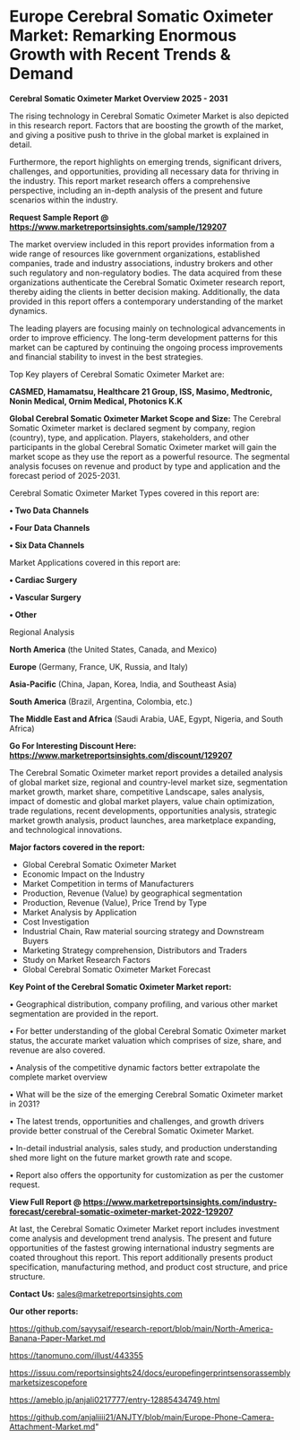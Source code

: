 # Europe Cerebral Somatic Oximeter Market: Remarking Enormous Growth with Recent Trends & Demand

<Strong> Cerebral Somatic Oximeter Market Overview 2025 - 2031</strong>

The rising technology in Cerebral Somatic Oximeter Market is also depicted in this research report. Factors that are boosting the growth of the market, and giving a positive push to thrive in the global market is explained in detail.

Furthermore, the report highlights on emerging trends, significant drivers, challenges, and opportunities, providing all necessary data for thriving in the industry. This report market research offers a comprehensive perspective, including an in-depth analysis of the present and future scenarios within the industry.

<strong>Request Sample Report @ <a href=https://www.marketreportsinsights.com/sample/129207>https://www.marketreportsinsights.com/sample/129207</a></strong>

The market overview included in this report provides information from a wide range of resources like government organizations, established companies, trade and industry associations, industry brokers and other such regulatory and non-regulatory bodies. The data acquired from these organizations authenticate the Cerebral Somatic Oximeter research report, thereby aiding the clients in better decision making. Additionally, the data provided in this report offers a contemporary understanding of the market dynamics.

The leading players are focusing mainly on technological advancements in order to improve efficiency. The long-term development patterns for this market can be captured by continuing the ongoing process improvements and financial stability to invest in the best strategies.

Top Key players of Cerebral Somatic Oximeter Market are:

<strong>CASMED, Hamamatsu, Healthcare 21 Group, ISS, Masimo, Medtronic, Nonin Medical, Ornim Medical, Photonics K.K</strong>

<strong><b>Global Cerebral Somatic Oximeter Market Scope and Size:</b></strong>
The Cerebral Somatic Oximeter market is declared segment by company, region (country), type, and application. Players, stakeholders, and other participants in the global Cerebral Somatic Oximeter market will gain the market scope as they use the report as a powerful resource. The segmental analysis focuses on revenue and product by type and application and the forecast period of 2025-2031.

Cerebral Somatic Oximeter Market Types covered in this report are:

<strong>• Two Data Channels

• Four Data Channels

• Six Data Channels</strong>

Market Applications covered in this report are:

<strong>• Cardiac Surgery

• Vascular Surgery

• Other</strong> 

Regional Analysis

<strong>North America</strong> (the United States, Canada, and Mexico)

<strong>Europe</strong> (Germany, France, UK, Russia, and Italy)

<strong>Asia-Pacific</strong> (China, Japan, Korea, India, and Southeast Asia)

<strong>South America</strong> (Brazil, Argentina, Colombia, etc.)

<strong>The Middle East and Africa</strong> (Saudi Arabia, UAE, Egypt, Nigeria, and South Africa)

<strong>Go For Interesting Discount Here: <a href=https://www.marketreportsinsights.com/discount/129207>https://www.marketreportsinsights.com/discount/129207</a></strong>

The Cerebral Somatic Oximeter market report provides a detailed analysis of global market size, regional and country-level market size, segmentation market growth, market share, competitive Landscape, sales analysis, impact of domestic and global market players, value chain optimization, trade regulations, recent developments, opportunities analysis, strategic market growth analysis, product launches, area marketplace expanding, and technological innovations.

<strong><b>Major factors covered in the report:</b></strong>
<ul>
  <li>Global Cerebral Somatic Oximeter Market </li>
  <li>Economic Impact on the Industry</li>
  <li>Market Competition in terms of Manufacturers</li>
  <li>Production, Revenue (Value) by geographical segmentation</li>
  <li>Production, Revenue (Value), Price Trend by Type</li>
  <li>Market Analysis by Application</li>
  <li>Cost Investigation</li>
  <li>Industrial Chain, Raw material sourcing strategy and Downstream Buyers</li>
  <li>Marketing Strategy comprehension, Distributors and Traders</li>
  <li>Study on Market Research Factors</li>
  <li>Global Cerebral Somatic Oximeter Market Forecast</li>
</ul>

<strong><b>Key Point of the Cerebral Somatic Oximeter Market report:</b></strong>

• Geographical distribution, company profiling, and various other market segmentation are provided in the report.

• For better understanding of the global Cerebral Somatic Oximeter market status, the accurate market valuation which comprises of size, share, and revenue are also covered.

• Analysis of the competitive dynamic factors better extrapolate the complete market overview

• What will be the size of the emerging Cerebral Somatic Oximeter market in 2031?

• The latest trends, opportunities and challenges, and growth drivers provide better construal of the Cerebral Somatic Oximeter Market.

• In-detail industrial analysis, sales study, and production understanding shed more light on the future market growth rate and scope.

• Report also offers the opportunity for customization as per the customer request.

<strong><b>View Full Report @ <a href=https://www.marketreportsinsights.com/industry-forecast/cerebral-somatic-oximeter-market-2022-129207>https://www.marketreportsinsights.com/industry-forecast/cerebral-somatic-oximeter-market-2022-129207</a></b></strong>


At last, the Cerebral Somatic Oximeter Market report includes investment come analysis and development trend analysis. The present and future opportunities of the fastest growing international industry segments are coated throughout this report. This report additionally presents product specification, manufacturing method, and product cost structure, and price structure.

<strong>Contact Us:</strong>
sales@marketreportsinsights.com

<strong>Our other reports:</strong>

<a href=https://github.com/sayysaif/research-report/blob/main/North-America-Banana-Paper-Market.md>https://github.com/sayysaif/research-report/blob/main/North-America-Banana-Paper-Market.md</a>

<a href=https://tanomuno.com/illust/443355>https://tanomuno.com/illust/443355</a>

<a href=https://issuu.com/reportsinsights24/docs/europefingerprintsensorassemblymarketsizescopefore>https://issuu.com/reportsinsights24/docs/europefingerprintsensorassemblymarketsizescopefore</a>

<a href=https://ameblo.jp/anjali0217777/entry-12885434749.html>https://ameblo.jp/anjali0217777/entry-12885434749.html</a>

<a href=https://github.com/anjaliiii21/ANJTY/blob/main/Europe-Phone-Camera-Attachment-Market.md>https://github.com/anjaliiii21/ANJTY/blob/main/Europe-Phone-Camera-Attachment-Market.md</a>"
